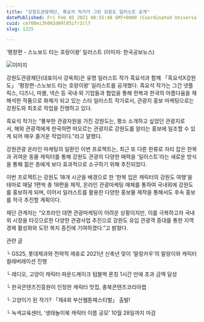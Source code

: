 ```yaml
---
title: "강원도관광재단, 흑요석 작가가 그린 강원도 일러스트 공개"
datePublished: Fri Feb 05 2021 08:55:48 GMT+0000 (Coordinated Universal Time)
cuid: cm700mi3h002d09l85ifr2clf
slug: 1225

---
```



‘평창편 - 스노보드 타는 호랑이왕’ 일러스트 (이미자: 한국공보뉴스)

![이미지](https://cdn.hashnode.com/res/hashnode/image/upload/v1739250134846/25ad653d-944f-4b98-bb8b-4c5fbdd3d1a9.jpeg)

강원도관광재단(대표이사 강옥희)은 유명 일러스트 작가 흑요석과 함께 「흑요석X강원도」 ‘평창편-스노보드 타는 호랑이왕’ 일러스트를 공개했다. 흑요석 작가는 그간 넷플릭스, 디즈니, 마블, 넥슨 등 국내·외 기업들과 협업을 통해 한복과 한국의 아름다움을 재해석한 작품으로 화제가 되고 있는 스타 일러스트 작가로서, 관광지 홍보 마케팅으로는 강원도와 최초로 작업을 진행하고 있다.

흑요석 작가는 “풍부한 관광자원을 가진 강원도는, 평소 소개하고 싶었던 관광지로서, 해외 관광객에게 한국하면 떠오르는 관광지로 강원도를 알리는 홍보에 일조할 수 있게 되어 매우 즐거운 작업이다.”라고 말했다.

강원관광 온라인 마케팅의 일환인 이번 프로젝트는, 최근 또 다른 한류로 자리 잡은 한복과 귀여운 동물 캐릭터를 통해 강원도 관광의 다양한 매력을 ‘일러스트’라는 새로운 방식을 통해 젊은 층에게 보다 효과적으로 소구하기 위해 추진되었다.

이번 프로젝트는 강원도 18개 시군을 배경으로 한 ‘한복 입은 캐릭터의 강원도 여행’을 테마로 매달 1편씩 총 18편을 제작, 온라인 관광마케팅 매체를 통하여 국내외에 강원도를 홍보하게 되며, 이어서 일러스트를 활용한 다양한 홍보물 제작을 통해서도 후속 홍보를 적극 추진할 계획이다.

재단 관계자는 “오프라인 대면 관광마케팅이 어려운 상황이지만, 이를 극복하고자 국내외 시장을 타깃으로한 다양한 관광사업 추진으로 강원도 유입 관광객 증대를 통한 지역경제 활성화와 도민 복지 증진에 기여하겠다.”고 밝혔다.

관련 글

└ GS25, 롯데제과와 전략적 제휴로 2021년 신축년 맞이 ‘말랑카우’의 말랑이와 캐릭터 컬래버레이션 진행

└ 레디오, 고양이 캐릭터·파운드케이크 텀블벅 론칭 1시간 만에 초과 금액 달성

└ 한국콘텐츠진흥원이 인정한 캐릭터 맛집, 충북콘텐츠코리아랩

└ 고양이가 된 작가? 「제4회 부산웹툰페스티벌」 출발!

└ 녹색교육센터, ‘생태놀이북 캐릭터 이름 공모’ 10월 28일까지 마감